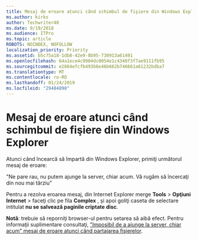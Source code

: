 ```yaml
---
title: Mesaj de eroare atunci când schimbul de fişiere din Windows Explorer
ms.author: kirks
author: Techwriter40
ms.date: 9/19/2018
ms.audience: ITPro
ms.topic: article
ROBOTS: NOINDEX, NOFOLLOW
localization_priority: Priority
ms.assetid: b5c75a18-1db8-42e9-8b95-730913a61491
ms.openlocfilehash: 64a1ece4c9904dc0054e1c4340f3f7ae9111fb95
ms.sourcegitcommit: e2864efcfb493b6e46b662b746661a61232bdba7
ms.translationtype: MT
ms.contentlocale: ro-RO
ms.lasthandoff: 01/24/2019
ms.locfileid: "29484898"
---
```

# <a name="error-message-when-sharing-files-from-windows-explorer"></a>Mesaj de eroare atunci când schimbul de fişiere din Windows Explorer

Atunci când încearcă să împartă din Windows Explorer, primiţi următorul mesaj de eroare:
  
"Ne pare rau, nu putem ajunge la server, chiar acum. Vă rugăm să încercaţi din nou mai târziu"
  
Pentru a rezolva eroarea mesaj, din Internet Explorer merge **Tools** \> **Opţiuni Internet** \> faceţi clic pe fila **Complex** , şi apoi goliţi caseta de selectare intitulat **nu se salvează paginile criptate disc**. 
  
 **Notă**: trebuie să reporniţi browser-ul pentru setarea să aibă efect. Pentru informaţii suplimentare consultaţi, ["Imposibil de a ajunge la server, chiar acum" mesaj de eroare atunci când partajarea fişierelor](https://go.microsoft.com/fwlink/?linkid=2022914).
  

